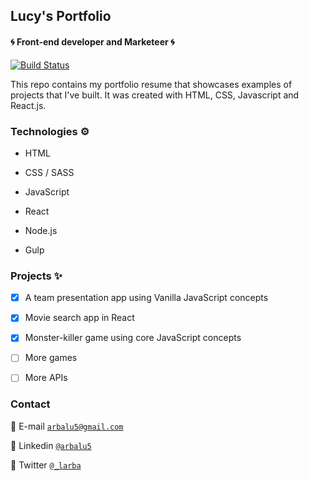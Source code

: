 ## Lucy's Portfolio 

#### 🌀 Front-end developer and Marketeer 🌀

[![Build Status](https://travis-ci.org/joemccann/dillinger.svg?branch=master)](https://travis-ci.org/joemccann/dillinger)

This repo contains my portfolio resume that showcases examples of projects that I've built. It was created with HTML, CSS, Javascript and React.js.


### Technologies  ⚙️

- HTML

- CSS / SASS

- JavaScript

- React

- Node.js 

- Gulp

### Projects  ✨

 - [x] A team presentation app using Vanilla JavaScript concepts
 - [x] Movie search app in React
 - [x] Monster-killer game using core JavaScript concepts
 - [ ] More games
 - [ ] More APIs
 
 
### Contact

📧 E-mail <a href="mailto:arbalu5@gmail.com" target="_blank">`arbalu5@gmail.com`</a>

📧 Linkedin <a href="https://www.linkedin.com/in/arbalu5/" target="_blank">`@arbalu5`</a>

📧 Twitter <a href="http://twitter.com/_larba" target="_blank">`@_larba`</a>

